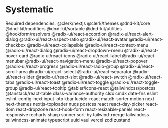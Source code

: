 # Systematic
Required dependencies:
@clerk/nextjs
@clerk/themes
@dnd-kit/core
@dnd-kit/modifiers
@dnd-kit/sortable
@dnd-kit/utilities
@hookform/resolvers
@radix-ui/react-accordion
@radix-ui/react-alert-dialog
@radix-ui/react-aspect-ratio
@radix-ui/react-avatar
@radix-ui/react-checkbox
@radix-ui/react-collapsible
@radix-ui/react-context-menu
@radix-ui/react-dialog
@radix-ui/react-dropdown-menu
@radix-ui/react-hover-card
@radix-ui/react-icons
@radix-ui/react-label
@radix-ui/react-menubar
@radix-ui/react-navigation-menu
@radix-ui/react-popover
@radix-ui/react-progress
@radix-ui/react-radio-group
@radix-ui/react-scroll-area
@radix-ui/react-select
@radix-ui/react-separator
@radix-ui/react-slider
@radix-ui/react-slot
@radix-ui/react-switch
@radix-ui/react-tabs
@radix-ui/react-toast
@radix-ui/react-toggle
@radix-ui/react-toggle-group
@radix-ui/react-tooltip
@tabler/icons-react
@tailwindcss/postcss
@tanstack/react-table
class-variance-authority
clsx
cmdk
date-fns
eslint
eslint-config-next
input-otp
kbar
lucide-react
match-sorter
motion
next
next-themes
nextjs-toploader
nuqs
postcss
react
react-day-picker
react-dom
react-dropzone
react-hook-form
react-resizable-panels
react-responsive
recharts
sharp
sonner
sort-by
tailwind-merge
tailwindcss
tailwindcss-animate
typescript
uuid
vaul
vercel
zod
zustand
